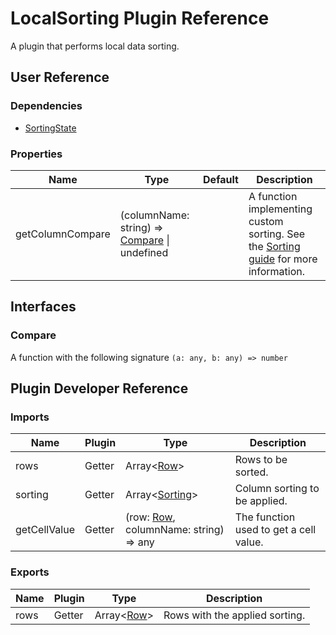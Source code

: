 # LocalSorting Plugin Reference

A plugin that performs local data sorting.

## User Reference

### Dependencies

- [SortingState](sorting-state.md)

### Properties

Name | Type | Default | Description
-----|------|---------|------------
getColumnCompare | (columnName: string) => [Compare](#compare) &#124; undefined | | A function implementing custom sorting. See the [Sorting guide](../guides/sorting.md#custom-sorting-algorithm) for more information.

## Interfaces

### <a name="compare"></a>Compare

A function with the following signature `(a: any, b: any) => number`


## Plugin Developer Reference

### Imports

Name | Plugin | Type | Description
-----|--------|------|------------
rows | Getter | Array&lt;[Row](grid.md#row)&gt; | Rows to be sorted.
sorting | Getter | Array&lt;[Sorting](sorting-state.md#sorting)&gt; | Column sorting to be applied.
getCellValue | Getter | (row: [Row](grid.md#row), columnName: string) => any | The function used to get a cell value.

### Exports

Name | Plugin | Type | Description
-----|--------|------|------------
rows | Getter | Array&lt;[Row](grid.md#row)&gt; | Rows with the applied sorting.
